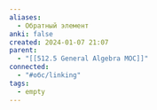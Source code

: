 ```yaml
---
aliases:
  - Обратный элемент
anki: false
created: 2024-01-07 21:07
parent:
  - "[[512.5 General Algebra MOC]]"
connected:
  - "#обс/linking"
tags:
  - empty
---
```
















